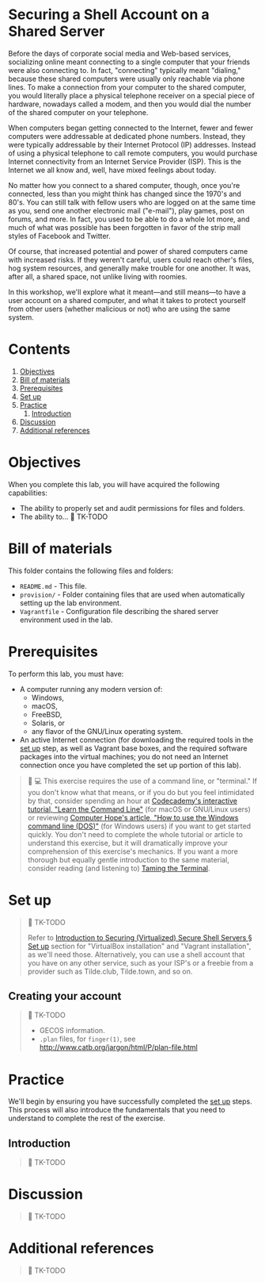# Securing a Shell Account on a Shared Server

Before the days of corporate social media and Web-based services, socializing online meant connecting to a single computer that your friends were also connecting to. In fact, "connecting" typically meant "dialing," because these shared computers were usually only reachable via phone lines. To make a connection from your computer to the shared computer, you would literally place a physical telephone receiver on a special piece of hardware, nowadays called a modem, and then you would dial the number of the shared computer on your telephone.

When computers began getting connected to the Internet, fewer and fewer computers were addressable at dedicated phone numbers. Instead, they were typically addressable by their Internet Protocol (IP) addresses. Instead of using a physical telephone to call remote computers, you would purchase Internet connectivity from an Internet Service Provider (ISP). This is the Internet we all know and, well, have mixed feelings about today.

No matter how you connect to a shared computer, though, once you're connected, less than you might think has changed since the 1970's and 80's. You can still talk with fellow users who are logged on at the same time as you, send one another electronic mail ("e-mail"), play games, post on forums, and more. In fact, you used to be able to do a whole lot more, and much of what was possible has been forgotten in favor of the strip mall styles of Facebook and Twitter.

Of course, that increased potential and power of shared computers came with increased risks. If they weren't careful, users could reach other's files, hog system resources, and generally make trouble for one another. It was, after all, a shared space, not unlike living with roomies.

In this workshop, we'll explore what it meant—and still means—to have a user account on a shared computer, and what it takes to protect yourself from other users (whether malicious or not) who are using the same system.

# Contents

1. [Objectives](#objectives)
1. [Bill of materials](#bill-of-materials)
1. [Prerequisites](#prerequisites)
1. [Set up](#set-up)
1. [Practice](#practice)
    1. [Introduction](#introduction)
1. [Discussion](#discussion)
1. [Additional references](#additional-references)

# Objectives

When you complete this lab, you will have acquired the following capabilities:

* The ability to properly set and audit permissions for files and folders.
* The ability to… :construction: TK-TODO

# Bill of materials

This folder contains the following files and folders:

* `README.md` - This file.
* `provision/` - Folder containing files that are used when automatically setting up the lab environment.
* `Vagrantfile` - Configuration file describing the shared server environment used in the lab.

# Prerequisites

To perform this lab, you must have:

* A computer running any modern version of:
    * Windows,
    * macOS,
    * FreeBSD,
    * Solaris, or
    * any flavor of the GNU/Linux operating system.
* An active Internet connection (for downloading the required tools in the [set up](#set-up) step, as well as Vagrant base boxes, and the required software packages into the virtual machines; you do not need an Internet connection once you have completed the set up portion of this lab).

> :beginner: :computer: This exercise requires the use of a command line, or "terminal." If you don't know what that means, or if you do but you feel intimidated by that, consider spending an hour at [Codecademy's interactive tutorial, "Learn the Command Line"](https://www.codecademy.com/learn/learn-the-command-line) (for macOS or GNU/Linux users) or reviewing [Computer Hope's article, "How to use the Windows command line (DOS)"](http://www.computerhope.com/issues/chusedos.htm) (for Windows users) if you want to get started quickly. You don't need to complete the whole tutorial or article to understand this exercise, but it will dramatically improve your comprehension of this exercise's mechanics. If you want a more thorough but equally gentle introduction to the same material, consider reading (and listening to) [Taming the Terminal](https://www.bartbusschots.ie/s/blog/taming-the-terminal/).

# Set up

> :construction: TK-TODO
>
> Refer to [Introduction to Securing (Virtualized) Secure Shell Servers § Set up](../introduction-to-securing-virtualized-secure-shell-servers/README.md#set-up) section for "VirtualBox installation" and "Vagrant installation", as we'll need those. Alternatively, you can use a shell account that you have on any other service, such as your ISP's or a freebie from a provider such as Tilde.club, Tilde.town, and so on.

## Creating your account

> :construction: TK-TODO
>
> * GECOS information.
> * `.plan` files, for `finger(1)`, see http://www.catb.org/jargon/html/P/plan-file.html

# Practice

We'll begin by ensuring you have successfully completed the [set up](#set-up) steps. This process will also introduce the fundamentals that you need to understand to complete the rest of the exercise.

## Introduction

> :construction: TK-TODO

# Discussion

> :construction: TK-TODO

# Additional references

> :construction: TK-TODO
